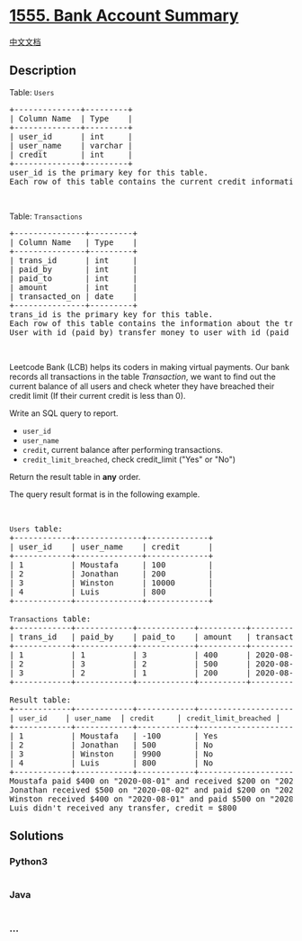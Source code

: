 # [1555. Bank Account Summary](https://leetcode.com/problems/bank-account-summary)

[中文文档](/solution/1500-1599/1555.Bank%20Account%20Summary/README.md)

## Description

<p>Table:&nbsp;<code>Users</code></p>

<pre>
+--------------+---------+
| Column Name  | Type    |
+--------------+---------+
| user_id      | int     |
| user_name    | varchar |
| credit       | int     |
+--------------+---------+
user_id is the primary key for this table.
Each row of this table contains the current credit information for each user.
</pre>

<p>&nbsp;</p>

<p>Table: <code>Transactions</code></p>

<pre>
+---------------+---------+
| Column Name   | Type    |
+---------------+---------+
| trans_id      | int     |
| paid_by       | int     |
| paid_to       | int     |
| amount        | int     |
| transacted_on | date    |
+---------------+---------+
trans_id is the primary key for this table.
Each row of this table contains the information about the transaction in the bank.
User with id (paid_by) transfer money to user with id (paid_to).
</pre>

<p>&nbsp;</p>

<p>Leetcode&nbsp;Bank (LCB) helps its coders in making virtual&nbsp;payments. Our bank records all transactions in the table <em>Transaction</em>, we want&nbsp;to find out the current balance of all users and check wheter they have breached their credit limit (If their current credit is less than 0).</p>

<p>Write an SQL query to report.</p>

<ul>
	<li><code>user_id</code></li>
	<li><code>user_name</code></li>
	<li><code>credit</code>, current balance after performing transactions.&nbsp;&nbsp;</li>
	<li><code>credit_limit_breached</code>, check&nbsp;credit_limit&nbsp;(&quot;Yes&quot; or &quot;No&quot;)</li>
</ul>

<p>Return the result table in <strong>any</strong> order.</p>

<p>The query result format is in the following example.</p>

<p>&nbsp;</p>

<pre>
<code>Users</code> table:
+------------+--------------+-------------+
| user_id    | user_name    | credit      |
+------------+--------------+-------------+
| 1          | Moustafa     | 100         |
| 2          | Jonathan     | 200         |
| 3          | Winston      | 10000       |
| 4          | Luis         | 800         | 
+------------+--------------+-------------+

<code>Transactions</code> table:
+------------+------------+------------+----------+---------------+
| trans_id   | paid_by    | paid_to    | amount   | transacted_on |
+------------+------------+------------+----------+---------------+
| 1          | 1          | 3          | 400      | 2020-08-01    |
| 2          | 3          | 2          | 500      | 2020-08-02    |
| 3          | 2          | 1          | 200      | 2020-08-03    |
+------------+------------+------------+----------+---------------+

Result table:
+------------+------------+------------+-----------------------+
| <code>user_id </code>   | <code>user_name</code>  | <code>credit </code>    | <code>credit_limit_breached</code> |
+------------+------------+------------+-----------------------+
| 1          | Moustafa   | -100       | Yes                   | 
| 2          | Jonathan   | 500        | No                    |
| 3          | Winston    | 9900       | No                    |
| 4          | Luis       | 800        | No                    |
+------------+------------+------------+-----------------------+
Moustafa paid $400 on &quot;2020-08-01&quot; and received $200 on &quot;2020-08-03&quot;, credit (100 -400 +200) = -$100
Jonathan received $500 on &quot;2020-08-02&quot; and paid $200 on &quot;2020-08-08&quot;, credit (200 +500 -200) = $500
Winston received $400 on &quot;2020-08-01&quot; and paid $500 on &quot;2020-08-03&quot;, credit (10000 +400 -500) = $9990
Luis didn&#39;t received any transfer, credit = $800</pre>


## Solutions

<!-- tabs:start -->

### **Python3**

```python

```

### **Java**

```java

```

### **...**

```

```

<!-- tabs:end -->
